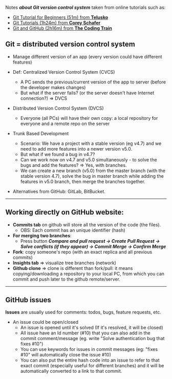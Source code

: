 Notes ***about Git version control system*** taken from online tutorials such as:
* [Git Tutorial for Beginners (51m) from **Telusko**](https://www.youtube.com/playlist?list=PLsyeobzWxl7q2eaUkorLZExfd7qko9sZC0)
* [Git Tutorials (1h24m) from **Corey Schafer**](https://www.youtube.com/playlist?list=PL-osiE80TeTuRUfjRe54Eea17-YfnOOAx0)
* [Git and GitHub (2h16m) from **The Coding Train**](https://www.youtube.com/playlist?list=PLRqwX-V7Uu6ZF9C0YMKuns9sLDzK6zoiV)

## Git = distributed version control system
* Manage different version of an app (every version could have different features)

* Def: Centralized Version Control System (CVCS)
	* A PC sends the previous/current version of the app to server (before the developer makes changes)
	* But what if the server fails? (or the server doesn't have Internet connection?) => DVCS
* Distributed Version Control System (DVCS)
	* Everyone (all PCs) will have their own copy: a local repository for everyone and a remote repo on the server

* Trunk Based Development
	* Scenario: We have a project with a stable version (eg v4.7) and we need to add more features into a newer version v5.0.
	* But what if we found a bug in v4.7?
	* Can we work now on v4.7 and v5.0 simultaneously - to solve the bugs and add the features? => Yes, with branches.
	* We can create a new branch (v5.0) from the master branch (with the stable version 4.7), solve the bug in master branch while adding  the features in v5.0 branch, then merge the branches together.

* Alternatives from GitHub: GitLab, BitBucket.

---

## Working directly on GitHub website:
* **Commits tab** on github will store all the version of the code (the files).
	* OBS: Each commit has an unique identifier (hash)
* **For merging two branches**:
	* Press button ***Compare and pull request -> Create Pull Request -> Solve conflicts (if they appear) -> Commit Merge -> Confirm Merge***
* **Fork**: copy someone's repo (with an exact replica and all previous commits)
* **Insights tab** => visualize tree branches (network)
* **Github clone** => clone is different than fork/pull: it means copying/downloading a repository to your local PC, from which you can commit and push later to the github remote/server.

---

## GitHub issues
**Issues** are usually used for comments: todos, bugs, feature requests, etc.
* An issue could be open/closed
	* An issue is opened until it's solved (If it's resolved, it will be closed)
	* All issue have an Id number (#10) that you can also add in the commit comment/message (eg. write "Solve authentication bug that fixes #10")
	* You can use keywords for issues in commit messages (eg: "fixes #10" will automatically close the issue #10)
	* You can also put the entire hash code into an issue to refer to that exact commit (especially useful for different branches) and it will be automatically converted to a link to that commit.
